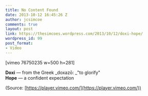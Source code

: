 ```yaml
---
title: No Content Found
date: 2013-10-12 16:45:26 Z
author: jcsimcoe
comments: true
layout: post
link: https://thesimcoes.wordpress.com/2013/10/12/doxi-hope/
wordpress_id: 99
post_format:
- Video
---
```


[vimeo 76750235 w=500 h=281]


**Doxi** — from the Greek _doxazō: _"to glorify"  
**Hope** — a confident expectation

(Source: [https://player.vimeo.com/](https://player.vimeo.com/))
